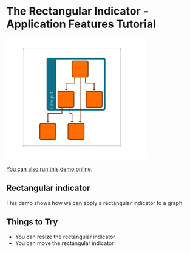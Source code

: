 # The Rectangular Indicator - Application Features Tutorial

<img src="../../resources/image/tutorial3step19.png" alt="demo-thumbnail" height="320"/>

[You can also run this demo online](https://live.yworks.com/demos/03-tutorial-application-features/rectangular-indicator/index.html).

## Rectangular indicator

This demo shows how we can apply a rectangular indicator to a graph.

## Things to Try

- You can resize the rectangular indicator
- You can move the rectangular indicator
